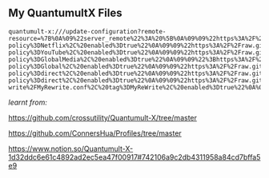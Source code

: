 ## My QuantumultX Files

	quantumult-x:///update-configuration?remote-resource=%7B%0A%09%22server_remote%22%3A%20%5B%0A%09%09%22https%3A%2F%2Fzhs.one%2Flink%2FIZSboNm4K1SnkbTs%3Fmu%3D6%26ox%3D1%2C%20tag%3Dzhs.one%2C%20enabled%3Dtrue%22%0A%09%5D%2C%0A%09%22filter_remote%22%3A%20%5B%0A%09%09%22https%3A%2F%2Fraw.githubusercontent.com%2Fkzfidx%2FMyQuantumultX%2Fmaster%2FFilters%2FMyFilter.list%2C%20tag%3DMyFilter%2C%20enabled%3Dtrue%22%0A%09%09%22https%3A%2F%2Fraw.githubusercontent.com%2Fkzfidx%2FProfiles%2Fmaster%2FQuantumult%2FX%2FFilter%2FUnbreak.list%2C%20tag%3D%E5%90%8E%E7%BB%AD%E8%A7%84%E5%88%99%E4%BF%AE%E6%AD%A3%2C%20enabled%3Dtrue%22%0A%09%09%22https%3A%2F%2Fraw.githubusercontent.com%2Fkzfidx%2FProfiles%2Fmaster%2FQuantumult%2FX%2FFilter%2FAdvertising.list%2C%20tag%3D%E5%B9%BF%E5%91%8A%2C%20enabled%3Dtrue%22%0A%09%09%22https%3A%2F%2Fraw.githubusercontent.com%2Fkzfidx%2FProfiles%2Fmaster%2FQuantumult%2FX%2FFilter%2FHijacking.list%2C%20tag%3D%E8%BF%90%E8%90%A5%E5%95%86%E5%8A%AB%E6%8C%81%E5%8F%8A%E6%81%B6%E6%84%8F%E7%BD%91%E7%AB%99%2C%20enabled%3Dtrue%22%0A%09%09%22https%3A%2F%2Fraw.githubusercontent.com%2Fkzfidx%2FProfiles%2Fmaster%2FQuantumult%2FX%2FFilter%2FMedia%2FNetflix.list%2C%20tag%3DNetflix%2C%20force-policy%3DNetflix%2C%20enabled%3Dtrue%22%0A%09%09%22https%3A%2F%2Fraw.githubusercontent.com%2Fkzfidx%2FProfiles%2Fmaster%2FQuantumult%2FX%2FFilter%2FMedia%2FYouTube.list%2C%20tag%3DYouTube%2C%20force-policy%3DYouTube%2C%20enabled%3Dtrue%22%0A%09%09%22https%3A%2F%2Fraw.githubusercontent.com%2Fkzfidx%2FProfiles%2Fmaster%2FQuantumult%2FX%2FFilter%2FGlobalMedia.list%2C%20tag%3D%E5%9B%BD%E9%99%85%E6%B5%81%E5%AA%92%E4%BD%93%E6%9C%8D%E5%8A%A1%2C%20force-policy%3DGlobalMedia%2C%20enabled%3Dtrue%22%0A%09%09%22%3Bhttps%3A%2F%2Fraw.githubusercontent.com%2Fkzfidx%2FProfiles%2Fmaster%2FQuantumult%2FX%2FFilter%2FHKMTMedia.list%2C%20tag%3D%E5%A4%A7%E9%99%86%E6%B5%81%E5%AA%92%E4%BD%93%E9%9D%A2%E5%90%91%E6%B8%AF%E6%BE%B3%E5%8F%B0%E9%99%90%E5%AE%9A%E6%9C%8D%E5%8A%A1%2C%20enabled%3Dtrue%22%0A%09%09%22https%3A%2F%2Fraw.githubusercontent.com%2Fkzfidx%2FProfiles%2Fmaster%2FQuantumult%2FX%2FFilter%2FGlobal.list%2C%20tag%3D%E5%85%A8%E7%90%83%E5%8A%A0%E9%80%9F%2C%20force-policy%3DGlobal%2C%20enabled%3Dtrue%22%0A%09%09%22https%3A%2F%2Fraw.githubusercontent.com%2Fkzfidx%2FProfiles%2Fmaster%2FQuantumult%2FX%2FFilter%2FApple.list%2C%20tag%3DApple%20%E6%9C%8D%E5%8A%A1%2C%20force-policy%3Ddirect%2C%20enabled%3Dtrue%22%0A%09%09%22https%3A%2F%2Fraw.githubusercontent.com%2Fkzfidx%2FProfiles%2Fmaster%2FQuantumult%2FX%2FFilter%2FChina.list%2C%20tag%3D%E4%B8%AD%E5%9B%BD%E7%9B%B4%E8%BF%9E%2C%20force-policy%3Ddirect%2C%20enabled%3Dtrue%22%0A%09%09%22https%3A%2F%2Fraw.githubusercontent.com%2Fkzfidx%2FMyQuantumultX%2Fmaster%2FFilters%2FGEOFilter.list%2C%20tag%3DGEOFilter%2C%20enabled%3Dtrue%22%0A%09%5D%2C%0A%09%22rewrite_remote%22%3A%20%5B%0A%09%09%22https%3A%2F%2Fraw.githubusercontent.com%2Fkzfidx%2FProfiles%2Fmaster%2FQuantumult%2FX%2FRewrite.conf%2C%20tag%3DDivineEngine%20Rewrite%2C%20enabled%3Dtrue%22%0A%09%09%22https%3A%2F%2Fraw.githubusercontent.com%2Fkzfidx%2FMyQuantumultX%2Fmaster%2FRe-write%2FMyRewrite.conf%2C%20tag%3DMyReWrite%2C%20enabled%3Dtrue%22%0A%09%5D%0A%7D

*learnt from:*

https://github.com/crossutility/Quantumult-X/tree/master

https://github.com/ConnersHua/Profiles/tree/master

https://www.notion.so/Quantumult-X-1d32ddc6e61c4892ad2ec5ea47f00917#742106a9c2db4311958a84cd7bffa5e9
